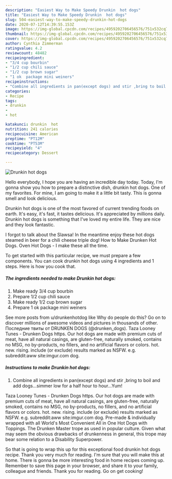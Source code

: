 ```yaml
---
description: "Easiest Way to Make Speedy Drunkin  hot dogs"
title: "Easiest Way to Make Speedy Drunkin  hot dogs"
slug: 504-easiest-way-to-make-speedy-drunkin-hot-dogs
date: 2020-07-12T14:39:55.153Z
image: https://img-global.cpcdn.com/recipes/4959202706456576/751x532cq70/drunkin-hot-dogs-recipe-main-photo.jpg
thumbnail: https://img-global.cpcdn.com/recipes/4959202706456576/751x532cq70/drunkin-hot-dogs-recipe-main-photo.jpg
cover: https://img-global.cpcdn.com/recipes/4959202706456576/751x532cq70/drunkin-hot-dogs-recipe-main-photo.jpg
author: Cynthia Zimmerman
ratingvalue: 4.2
reviewcount: 48482
recipeingredient:
- "3/4 cup bourbin"
- "1/2 cup chili sauce"
- "1/2 cup brown sugar"
- "1 ok  package mini weiners"
recipeinstructions:
- "Combine all ingredients in pan(except dogs) and stir ,bring to boil and add dogs...simmer low for a half hour to hour...Yum!"
categories:
- Recipe
tags:
- drunkin
- 
- hot

katakunci: drunkin  hot 
nutrition: 241 calories
recipecuisine: American
preptime: "PT12M"
cooktime: "PT53M"
recipeyield: "4"
recipecategory: Dessert

---
```



![Drunkin  hot dogs](https://img-global.cpcdn.com/recipes/4959202706456576/751x532cq70/drunkin-hot-dogs-recipe-main-photo.jpg)

Hello everybody, I hope you are having an incredible day today. Today, I'm gonna show you how to prepare a distinctive dish, drunkin  hot dogs. One of my favorites. For mine, I am going to make it a little bit tasty. This is gonna smell and look delicious.

Drunkin  hot dogs is one of the most favored of current trending foods on earth. It's easy, it's fast, it tastes delicious. It's appreciated by millions daily. Drunkin  hot dogs is something that I've loved my entire life. They are nice and they look fantastic.

I forgot to talk about the Slawsa! In the meantime enjoy these hot dogs steamed in beer for a chili cheese triple dog! How to Make Drunken Hot Dogs. Oven Hot Dogs - I make these all the time.


To get started with this particular recipe, we must prepare a few components. You can cook drunkin  hot dogs using 4 ingredients and 1 steps. Here is how you cook that.

<!--inarticleads1-->

##### The ingredients needed to make Drunkin  hot dogs:

1. Make ready 3/4 cup bourbin
1. Prepare 1/2 cup chili sauce
1. Make ready 1/2 cup brown sugar
1. Prepare 1 ok  package mini weiners


See more posts from u/drunkenhotdog like Why do people do this? Go on to discover millions of awesome videos and pictures in thousands of other. Последние твиты от DRUNKEN DOGS (@drunken_dogs). Taza Looney Tunes - Drunken Dogs https. Our hot dogs are made with premium cuts of meat, have all natural casings, are gluten-free, naturally smoked, contains no MSG, no by-products, no fillers, and no artificial flavors or colors. hot. new. rising. include (or exclude) results marked as NSFW. e.g. subreddit:aww site:imgur.com dog. 

<!--inarticleads2-->

##### Instructions to make Drunkin  hot dogs:

1. Combine all ingredients in pan(except dogs) and stir ,bring to boil and add dogs...simmer low for a half hour to hour...Yum!


Taza Looney Tunes - Drunken Dogs https. Our hot dogs are made with premium cuts of meat, have all natural casings, are gluten-free, naturally smoked, contains no MSG, no by-products, no fillers, and no artificial flavors or colors. hot. new. rising. include (or exclude) results marked as NSFW. e.g. subreddit:aww site:imgur.com dog. Pre-made &amp; individually wrapped with all World&#39;s Most Convenient All in One Hot Dogs with Toppings. The Drunken Master trope as used in popular culture. Given what may seem the obvious drawbacks of drunkenness in general, this trope may bear some relation to a Disability Superpower. 

So that is going to wrap this up for this exceptional food drunkin  hot dogs recipe. Thank you very much for reading. I'm sure that you will make this at home. There is gonna be more interesting food in home recipes coming up. Remember to save this page in your browser, and share it to your family, colleague and friends. Thank you for reading. Go on get cooking!

